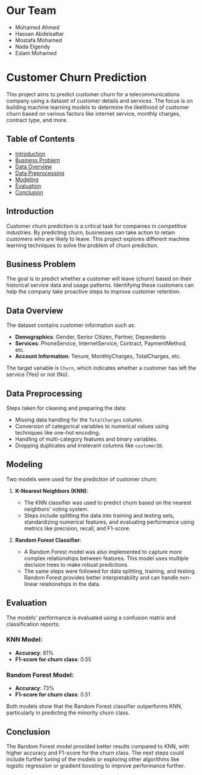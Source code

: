 # Our Team
- Mohamed Ahmed
- Hassan Abdelsattar
- Mostafa Mohamed
- Nada Elgendy
- Eslam Mohamed
# Customer Churn Prediction

This project aims to predict customer churn for a telecommunications company using a dataset of customer details and services. The focus is on building machine learning models to determine the likelihood of customer churn based on various factors like internet service, monthly charges, contract type, and more.

## Table of Contents
- [Introduction](#introduction)
- [Business Problem](#business-problem)
- [Data Overview](#data-overview)
- [Data Preprocessing](#data-preprocessing)
- [Modeling](#modeling)
- [Evaluation](#evaluation)
- [Conclusion](#conclusion)

## Introduction
Customer churn prediction is a critical task for companies in competitive industries. By predicting churn, businesses can take action to retain customers who are likely to leave. This project explores different machine learning techniques to solve the problem of churn prediction.

## Business Problem
The goal is to predict whether a customer will leave (churn) based on their historical service data and usage patterns. Identifying these customers can help the company take proactive steps to improve customer retention.

## Data Overview
The dataset contains customer information such as:
- **Demographics**: Gender, Senior Citizen, Partner, Dependents
- **Services**: PhoneService, InternetService, Contract, PaymentMethod, etc.
- **Account Information**: Tenure, MonthlyCharges, TotalCharges, etc.

The target variable is `Churn`, which indicates whether a customer has left the service (Yes) or not (No).

## Data Preprocessing
Steps taken for cleaning and preparing the data:
- Missing data handling for the `TotalCharges` column.
- Conversion of categorical variables to numerical values using techniques like one-hot encoding.
- Handling of multi-category features and binary variables.
- Dropping duplicates and irrelevant columns like `customerID`.

## Modeling
Two models were used for the prediction of customer churn:

1. **K-Nearest Neighbors (KNN)**:
   - The KNN classifier was used to predict churn based on the nearest neighbors' voting system.
   - Steps include splitting the data into training and testing sets, standardizing numerical features, and evaluating performance using metrics like precision, recall, and F1-score.

2. **Random Forest Classifier**:
   - A Random Forest model was also implemented to capture more complex relationships between features. This model uses multiple decision trees to make robust predictions.
   - The same steps were followed for data splitting, training, and testing. Random Forest provides better interpretability and can handle non-linear relationships in the data.

## Evaluation
The models' performance is evaluated using a confusion matrix and classification reports:

### KNN Model:
- **Accuracy**: 81%
- **F1-score for churn class**: 0.55

### Random Forest Model:
- **Accuracy**: 73%
- **F1-score for churn class**: 0.51

Both models show that the Random Forest classifier outperforms KNN, particularly in predicting the minority churn class.

## Conclusion
The Random Forest model provided better results compared to KNN, with higher accuracy and F1-score for the churn class. The next steps could include further tuning of the models or exploring other algorithms like logistic regression or gradient boosting to improve performance further.
